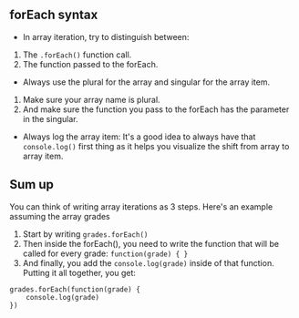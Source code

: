 ## forEach syntax
- In array iteration, try to distinguish between:
1. The ```.forEach()``` function call.
2. The function passed to the forEach.

- Always use the plural for the array and singular for the array item.
1. Make sure your array name is plural.
2. And make sure the function you pass to the forEach has the parameter in the singular.

- Always log the array item: It's a good idea to always have that ```console.log()``` first thing as it helps you visualize the shift from array to array item.

## Sum up
You can think of writing array iterations as 3 steps. Here's an example assuming the array grades
1. Start by writing ```grades.forEach()```
2. Then inside the forEach(), you need to write the function that will be called for every grade: ```function(grade) { }```
3. And finally, you add the ```console.log(grade)``` inside of that function.
Putting it all together, you get:
```
grades.forEach(function(grade) {
    console.log(grade)
})
```
